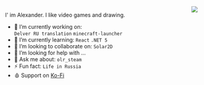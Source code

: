 <img src="https://github-readme-stats.vercel.app/api/top-langs/?username=iiiypuk&hide=javascript,html&theme=dracula&layout=compact&langs_count=9" align="right">

I' im Alexander. I like video games and drawing.

- 🔭 I’m currently working on:  
`Delver RU translation` `minecraft-launcher`
- 🌱 I’m currently learning: `React` `.NET 5`
- 👯 I’m looking to collaborate on: `Solar2D`
- 🤔 I’m looking for help with ...
- 💬 Ask me about: `olr_steam `
- ⚡ Fun fact: `Life in Russia`
- 🩸 Support on [Ko-Fi](http://ko-fi.com/iiiypuk)
